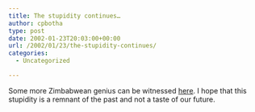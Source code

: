 ```yaml
---
title: The stupidity continues…
author: cpbotha
type: post
date: 2002-01-23T20:03:00+00:00
url: /2002/01/23/the-stupidity-continues/
categories:
  - Uncategorized

---
```

Some more Zimbabwean genius can be witnessed [here][1]. I hope that this stupidity is a remnant of the past and not a taste of our future.

 [1]: http://news.24.com/News24/Zimbabwe/0,1113,2-259_1134545,00.html
